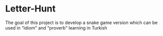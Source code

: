 # Letter-Hunt
The goal of this project is to develop a snake game version which can be used in “idiom” and “proverb” learning in Turkish
